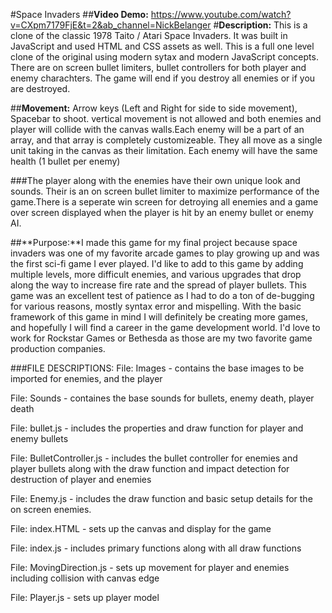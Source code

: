 #Space Invaders
##**Video Demo:** https://www.youtube.com/watch?v=CXpm7179FjE&t=2&ab_channel=NickBelanger
#**Description:** This is a clone of the classic 1978 Taito / Atari Space Invaders. It was built in JavaScript and used HTML and CSS assets as well. This is a full one level clone of the original using modern sytax and modern JavaScript concepts. There are on screen bullet limiters, bullet controllers for both player and enemy charachters. The game will end if you destroy all enemies or if you are destroyed.

##**Movement:** Arrow keys (Left and Right for side to side movement), Spacebar to shoot. vertical movement is not allowed and both enemies and player will collide with the canvas walls.Each enemy will be a part of an array, and that array is completely customizeable. They all move as a single unit taking in the canvas as their limitation. Each enemy will have the same health (1 bullet per enemy)

###The player along with the enemies have their own unique look and sounds. Their is an on screen bullet limiter to maximize performance of the game.There is a seperate win screen for detroying all enemies and a game over screen displayed when the player is hit by an enemy bullet or enemy AI.

##**Purpose:**I made this game for my final project because space invaders was one of my favorite arcade games to play growing up and was the first sci-fi game I ever played. I'd like to add to this game by adding multiple levels, more difficult enemies, and various upgrades that drop along the way to increase fire rate and the spread of player bullets. This game was an excellent test of patience as I had to do a ton of de-bugging for various reasons, mostly syntax error and mispelling. With the basic framework of this game in mind I will definitely be creating more games, and hopefully I will find a career in the game development world. I'd love to work for Rockstar Games or Bethesda as those are my two favorite game production companies.


###FILE DESCRIPTIONS:
File: Images - contains the base images to be imported for enemies, and the player

File: Sounds - containes the base sounds for bullets, enemy death, player death

File: bullet.js - includes the properties and draw function for player and enemy bullets

File: BulletController.js - includes the bullet controller for enemies and player bullets along with the draw function and impact detection for destruction of player and enemies

File: Enemy.js - includes the draw function and basic setup details for the on screen enemies.

File: index.HTML - sets up the canvas and display for the game

File: index.js - includes primary functions along with all draw functions

File: MovingDirection.js - sets up movement for player and enemies including collision with canvas edge

File: Player.js - sets up player model